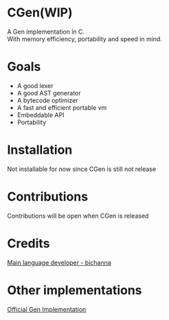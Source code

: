 # CGen(WIP)
A Gen implementation in C.
</br>
With memory efficiency, portability and speed in mind.

# Goals
  - A good lexer
  - A good AST generator
  - A bytecode optimizer
  - A fast and efficient portable vm
  - Embeddable API
  - Portability

# Installation
Not installable for now since CGen is still not release

# Contributions
Contributions will be open when CGen is released

# Credits
<a href="bichanna">Main language developer - bichanna</a>

# Other implementations
<a href="https://github.com/Gen-Lang/Gen">Official Gen Implementation</a>